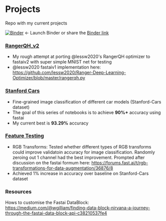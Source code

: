 # Projects
Repo with my current projects

[![Binder](https://mybinder.org/badge_logo.svg)](https://mybinder.org/v2/gh/morganmcg1/Projects/master)
  <- Launch Binder or share the [Binder link](https://mybinder.org/v2/gh/morganmcg1/Projects/master)

### [RangerQH_v2](https://github.com/morganmcg1/Projects/blob/master/RangerQH%20to%20fastai2%20-%20working.ipynb)
- My rough attempt at porting @lessw2020's RangerQH optimizer to fastaiv2 with super simple MNIST net for testing
- @lessw2020 fastaiv1 implementation here: https://github.com/lessw2020/Ranger-Deep-Learning-Optimizer/blob/master/rangerqh.py

### [Stanford Cars](https://github.com/morganmcg1/Projects/tree/master/stanford-cars)
- Fine-grained image classification of different car models (Stanford-Cars dataset)
- The goal of this series of notebooks is to achieve **90%+** accuracy using fastai
- My current best is **93.29%** accuracy 

### [Feature Testing](https://github.com/morganmcg1/Projects/tree/master/feature-testing)
- RGB Transforms: Tested whether different types of RGB transforms could improve validatoin accuracy for image classification. Randomly zeroing out 1 channel had the best improvement. Prompted after discussion on the fastai formum here: https://forums.fast.ai/t/rgb-transformations-for-data-augmentation/36876/8
- Achieved 1% increase in accuracy over baseline on Stanford-Cars dataset 

### Resources
Hows to customise the Fastai DataBlock: https://medium.com/@wgilliam/finding-data-block-nirvana-a-journey-through-the-fastai-data-block-api-c38210537fe4
